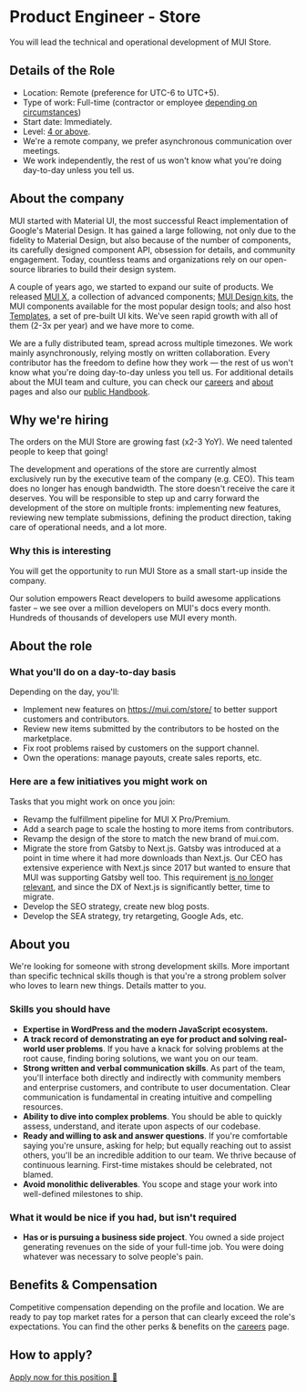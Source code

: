 # Product Engineer - Store

<p class="description">You will lead the technical and operational development of MUI Store.</p>

## Details of the Role

- Location: Remote (preference for UTC-6 to UTC+5).
- Type of work: Full-time (contractor or employee [depending on circumstances](https://mui-org.notion.site/Hiring-FAQ-64763b756ae44c37b47b081f98915501))
- Start date: Immediately.
- Level: [4 or above](https://docs.google.com/spreadsheets/d/1dDdPD-flNXlgZ0E3ZxVvCDx27RFuhVWJrcfcjNu_I8k/edit#gid=0).
- We're a remote company, we prefer asynchronous communication over meetings.
- We work independently, the rest of us won't know what you're doing day-to-day unless you tell us.

## About the company

MUI started with Material UI, the most successful React implementation of Google's Material Design.
It has gained a large following, not only due to the fidelity to Material Design, but also because of the number of components, its carefully designed component API, obsession for details, and community engagement.
Today, countless teams and organizations rely on our open-source libraries to build their design system.

A couple of years ago, we started to expand our suite of products.
We released [MUI X](/x/), a collection of advanced components; [MUI Design kits](/design-kits/), the MUI components available for the most popular design tools; and also host [Templates](/templates/), a set of pre-built UI kits.
We've seen rapid growth with all of them (2-3x per year) and we have more to come.

We are a fully distributed team, spread across multiple timezones.
We work mainly asynchronously, relying mostly on written collaboration.
Every contributor has the freedom to define how they work — the rest of us won't know what you're doing day-to-day unless you tell us.
For additional details about the MUI team and culture, you can check our [careers](/careers/) and [about](/about/) pages and also our [public Handbook](https://mui-org.notion.site/Handbook-f086d47e10794d5e839aef9dc67f324b).

## Why we're hiring

The orders on the MUI Store are growing fast (x2-3 YoY).
We need talented people to keep that going!

The development and operations of the store are currently almost exclusively run by the executive team of the company (e.g. CEO). This team does no longer has enough bandwidth. The store doesn't receive the care it deserves. You will be responsible to step up and carry forward the development of the store on multiple fronts: implementing new features, reviewing new template submissions, defining the product direction, taking care of operational needs, and a lot more.

### Why this is interesting

You will get the opportunity to run MUI Store as a small start-up inside the company.

Our solution empowers React developers to build awesome applications faster – we see over a million developers on MUI's docs every month.
Hundreds of thousands of developers use MUI every month.

## About the role

### What you'll do on a day-to-day basis

Depending on the day, you'll:

- Implement new features on https://mui.com/store/ to better support customers and contributors.
- Review new items submitted by the contributors to be hosted on the marketplace.
- Fix root problems raised by customers on the support channel.
- Own the operations: manage payouts, create sales reports, etc.

### Here are a few initiatives you might work on

Tasks that you might work on once you join:

- Revamp the fulfillment pipeline for MUI X Pro/Premium.
- Add a search page to scale the hosting to more items from contributors.
- Revamp the design of the store to match the new brand of mui.com.
- Migrate the store from Gatsby to Next.js. Gatsby was introduced at a point in time where it had more downloads than Next.js. Our CEO has extensive experience with Next.js since 2017 but wanted to ensure that MUI was supporting Gatsby well too.
  This requirement [is no longer relevant](https://npm-stat.com/charts.html?package=next&package=gatsby&from=2019-12-18&to=2021-12-18), and since the DX of Next.js is significantly better, time to migrate.
- Develop the SEO strategy, create new blog posts.
- Develop the SEA strategy, try retargeting, Google Ads, etc.

## About you

We're looking for someone with strong development skills.
More important than specific technical skills though is that you're a strong problem solver who loves to learn new things. Details matter to you.

### Skills you should have

- **Expertise in WordPress and the modern JavaScript ecosystem.**
- **A track record of demonstrating an eye for product and solving real-world user problems**. If you have a knack for solving problems at the root cause, finding boring solutions, we want you on our team.
- **Strong written and verbal communication skills**.
  As part of the team, you'll interface both directly and indirectly with community members and enterprise customers, and contribute to user documentation. Clear communication is fundamental in creating intuitive and compelling resources.
- **Ability to dive into complex problems**.
  You should be able to quickly assess, understand, and iterate upon aspects of our codebase.
- **Ready and willing to ask and answer questions**.
  If you're comfortable saying you're unsure, asking for help; but equally reaching out to assist others, you'll be an incredible addition to our team. We thrive because of continuous learning. First-time mistakes should be celebrated, not blamed.
- **Avoid monolithic deliverables**.
  You scope and stage your work into well-defined milestones to ship.

### What it would be nice if you had, but isn't required

- **Has or is pursuing a business side project**. You owned a side project generating revenues on the side of your full-time job. You were doing whatever was necessary to solve people's pain.

## Benefits & Compensation

Competitive compensation depending on the profile and location.
We are ready to pay top market rates for a person that can clearly exceed the role's expectations.
You can find the other perks & benefits on the [careers](/careers/#perks-amp-benefits) page.

## How to apply?

[Apply now for this position 📮](https://jobs.ashbyhq.com/MUI/e641bac3-5538-4ec8-8d73-eaa1a03704d6/application)
